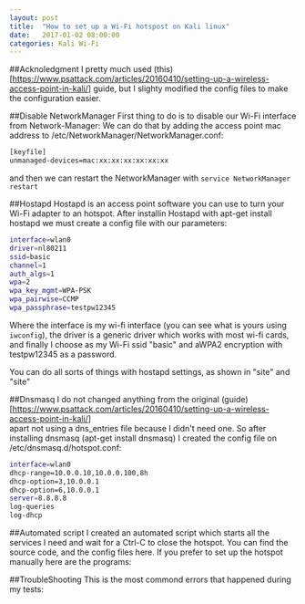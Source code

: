 ```yaml
---
layout: post
title:  "How to set up a Wi-Fi hotspost on Kali linux"
date:   2017-01-02 08:00:00
categories: Kali Wi-Fi
---
```


##Acknoledgment
I pretty much used (this)[https://www.psattack.com/articles/20160410/setting-up-a-wireless-access-point-in-kali/] guide, but I 
slighty modified the config files to make the configuration easier.

##Disable NetworkManager
First thing to do is to disable our Wi-Fi interface from Network-Manager:
We can do that by adding the access point mac address to /etc/NetworkManager/NetworkManager.conf:

```Bash
[keyfile]
unmanaged-devices=mac:xx:xx:xx:xx:xx:xx
```
and then we can restart the NetworkManager with `service NetworkManager restart`

##Hostapd
Hostapd is an access point software you can use to turn your Wi-Fi adapter to an hotspot.
After installin Hostapd with apt-get install hostapd we must create a config file with our parameters:

```Bash
interface=wlan0
driver=nl80211
ssid=basic
channel=1
auth_algs=1
wpa=2
wpa_key_mgmt=WPA-PSK
wpa_pairwise=CCMP
wpa_passphrase=testpw12345
```

Where the interface is my wi-fi interface (you can see what is yours using `iwconfig`), the driver is a generic driver which works with most wi-fi cards, and finally I choose as my Wi-Fi ssid "basic"
and aWPA2 encryption with testpw12345 as a password.

You can do all sorts of things with hostapd settings, as shown in "site" and "site"

##Dnsmasq
I do not changed anything from the original (guide)[https://www.psattack.com/articles/20160410/setting-up-a-wireless-access-point-in-kali/]  
apart not using a dns_entries file because I didn't need one.
So after installing dnsmasq (apt-get install dnsmasq) I created the config file on /etc/dnsmasq.d/hotspot.conf:

```Bash
interface=wlan0
dhcp-range=10.0.0.10,10.0.0.100,8h
dhcp-option=3,10.0.0.1
dhcp-option=6,10.0.0.1
server=8.8.8.8
log-queries
log-dhcp
```

##Automated script
I created an automated script which starts all the services I need and wait for a Ctrl-C to close the hotspot.
You can find the source code, and the config files here.
If you prefer to set up the hotspot manually here are the programs:

##TroubleShooting
This is the most commond errors that happened during my tests:

